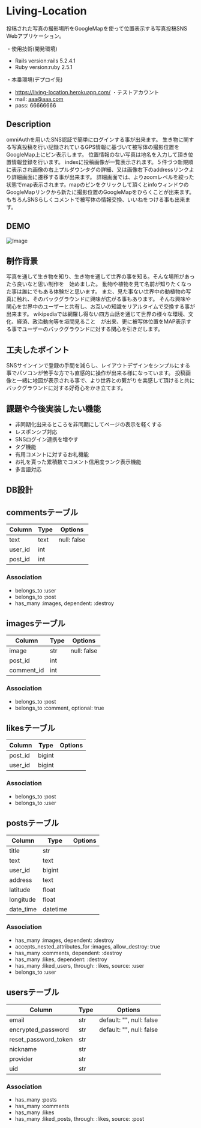 # Living-Location

投稿された写真の撮影場所をGoogleMapを使って位置表示する写真投稿SNS Webアプリケーション。

・使用技術(開発環境)
* Rails version:rails 5.2.4.1
* Ruby version:ruby 2.5.1

・本番環境(デプロイ先)
* https://living-location.herokuapp.com/
・テストアカウント
* mail: aaa@aaa.com
* pass: 66666666

## Description

omniAuthを用いたSNS認証で簡単にログインする事が出来ます。
生き物に関する写真投稿を行い記録されているGPS情報に基づいて被写体の撮影位置をGoogleMap上にピン表示します。
位置情報のない写真は地名を入力して頂き位置情報登録を行います。
indexに投稿画像が一覧表示されます。５件づつ新規順に表示され画像の右上プルダウンタグの詳細、又は画像右下のaddressリンクより詳細画面に遷移する事が出来ます。
詳細画面では、よりzoomレベルを絞った状態でmap表示されます。mapのピンをクリックして頂くとinfoウィンドウのGoogleMapリンクから新たに撮影位置のGoogleMapをひらくことが出来ます。
もちろんSNSらしくコメントで被写体の情報交換、いいねをつける事も出来ます。

## DEMO

![Image](/app/assets/images/testtest.gif)

## 制作背景
写真を通して生き物を知り、生き物を通して世界の事を知る。そんな場所があったら良いなと思い制作を　始めました。
動物や植物を見て名前が知りたくなった事は誰にでもある体験だと思います。
また、見た事ない世界中の動植物の写真に触れ、そのバックグラウンドに興味が広がる事もあります。
そんな興味や関心を世界中のユーザーと共有し、お互いの知識をリアルタイムで交換する事が出来ます。
wikipediaでは網羅し得ない四方山話を通じて世界の様々な環境、文化、経済、政治動向等を垣間見ること　が出来、更に被写体位置をMAP表示する事でユーザーのバックグラウンドに対する関心を引きだします。

## 工夫したポイント

SNSサインインで登録の手間を減らし、レイアウトデザインをシンプルにする事でパソコンが苦手な方でも直感的に操作が出来る様になっています。
投稿画像と一緒に地図が表示される事で、より世界との繋がりを実感して頂けると共にバックグラウンドに対する好奇心をかき立てます。

## 課題や今後実装したい機能

* 非同期化出来るところを非同期にしてページの表示を軽くする
* レスポンシブ対応
* SNSログイン連携を増やす
* タグ機能
* 有用コメントに対するお礼機能
* お礼を貰った累積数でコメント信用度ランク表示機能
* 多言語対応

## DB設計

## commentsテーブル
|Column|Type|Options|
|------|----|-------|
|text|text|null: false|
|user_id|int||
|post_id|int||

### Association
- belongs_to :user
- belongs_to :post
- has_many :images, dependent: :destroy

## imagesテーブル
|Column|Type|Options|
|------|----|-------|
|image|str|null: false|
|post_id|int||
|comment_id|int||

### Association
- belongs_to :post
- belongs_to :comment, optional: true

## likesテーブル
|Column|Type|Options|
|------|----|-------|
|post_id|bigint||
|user_id|bigint||

### Association
- belongs_to :post
- belongs_to :user

## postsテーブル
|Column|Type|Options|
|------|----|-------|
|title|str||
|text|text||
|user_id|bigint||
|address|text||
|latitude|float||
|longitude|float||
|date_time|datetime||

### Association
- has_many :images, dependent: :destroy
- accepts_nested_attributes_for :images, allow_destroy: true
- has_many :comments, dependent: :destroy
- has_many :likes, dependent: :destroy
- has_many :liked_users, through: :likes, source: :user
- belongs_to :user

## usersテーブル
|Column|Type|Options|
|------|----|-------|
|email|str|default: "", null: false|
|encrypted_password|str|default: "", null: false|
|reset_password_token|str||
|nickname|str||
|provider|str||
|uid|str||

### Association
- has_many :posts
- has_many :comments
- has_many :likes
- has_many :liked_posts, through: :likes, source: :post
